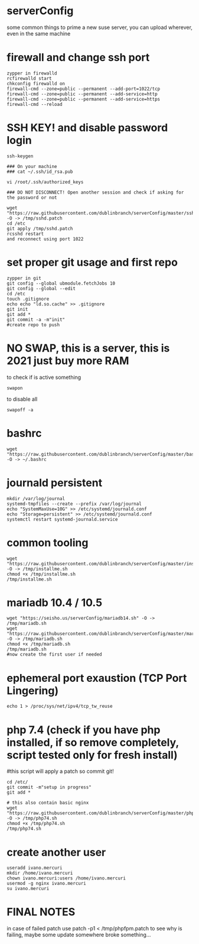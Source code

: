 # serverConfig
some common things to prime a new suse server, you can upload wherever, even in the same machine


# firewall and change ssh port
```
zypper in firewalld
rcfirewalld start
chkconfig firewalld on
firewall-cmd --zone=public --permanent --add-port=1022/tcp
firewall-cmd --zone=public --permanent --add-service=http
firewall-cmd --zone=public --permanent --add-service=https
firewall-cmd --reload
```


# SSH KEY! and disable password login 

```
ssh-keygen

### On your machine
### cat ~/.ssh/id_rsa.pub 

vi /root/.ssh/authorized_keys

### DO NOT DISCONNECT! Open another session and check if asking for the password or not

wget "https://raw.githubusercontent.com/dublinbranch/serverConfig/master/sshd.patch" -O -> /tmp/sshd.patch
cd /etc 
git apply /tmp/sshd.patch
rcsshd restart 
and reconnect using port 1022
```


# set proper git usage and first repo
```
zypper in git
git config --global ubmodule.fetchJobs 10
git config --global --edit
cd /etc
touch .gitignore
echo echo "ld.so.cache" >> .gitignore
git init
git add *
git commit -a -m"init"
#create repo to push
```



# NO SWAP, this is a server, this is 2021 just buy more RAM
to check if is active something
 ```
swapon
 ```
to disable all
 ```
swapoff -a
 ```

# bashrc
```
wget "https://raw.githubusercontent.com/dublinbranch/serverConfig/master/bashrc" -O -> ~/.bashrc
```


# journald persistent
```
mkdir /var/log/journal
systemd-tmpfiles --create --prefix /var/log/journal
echo "SystemMaxUse=10G" >> /etc/systemd/journald.conf
echo "Storage=persistent" >> /etc/systemd/journald.conf
systemctl restart systemd-journald.service
```

# common tooling
```
wget "https://raw.githubusercontent.com/dublinbranch/serverConfig/master/installme.sh" -O -> /tmp/installme.sh
chmod +x /tmp/installme.sh
/tmp/installme.sh
```

# mariadb 10.4 / 10.5 
```
wget "https://seisho.us/serverConfig/mariadb14.sh" -O -> /tmp/mariadb.sh
wget "https://raw.githubusercontent.com/dublinbranch/serverConfig/master/mariadb15.sh" -O -> /tmp/mariadb.sh
chmod +x /tmp/mariadb.sh
/tmp/mariadb.sh
#now create the first user if needed
```
# ephemeral port exaustion (TCP Port Lingering)
```
echo 1 > /proc/sys/net/ipv4/tcp_tw_reuse
```
# php 7.4 (check if you have php installed, if so remove completely, script tested only for fresh install)
#this script will apply a patch so commit git!
```
cd /etc/
git commit -m"setup in progress"
git add *

# this also contain basic nginx
wget "https://raw.githubusercontent.com/dublinbranch/serverConfig/master/php74.sh" -O -> /tmp/php74.sh
chmod +x /tmp/php74.sh
/tmp/php74.sh
```

# create another user
```
useradd ivano.mercuri
mkdir /home/ivano.mercuri
chown ivano.mercuri:users /home/ivano.mercuri
usermod -g nginx ivano.mercuri
su ivano.mercuri
```
# FINAL NOTES
in case of failed patch use 
patch -p1 < /tmp/phpfpm.patch 
to see why is failing, maybe some update somewhere broke something...
